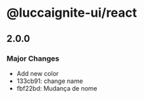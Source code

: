 # @luccaignite-ui/react

## 2.0.0

### Major Changes

- Add new color
- 133cb91: change name
- fbf22bd: Mudança de nome
